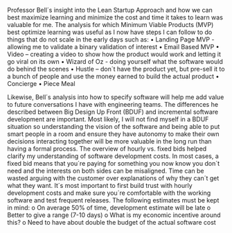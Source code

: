 Professor Bell´s insight into the Lean Startup Approach and how we can best maximize learning and minimize the cost and
time it takes to learn was valuable for me. The analysis for which Minimum Viable Products (MVP) best optimize learning was
useful as I now have steps I can follow to do things that do not scale in the early days such as: 
•	Landing Page MVP  - allowing me to validate a binary validation of interest 
•	Email Based MVP 
•	Video – creating a video to show how the product would work and letting it go viral on its own 
•	Wizard of Oz  - doing yourself what the software would do behind the scenes
•	Hustle – don´t have the product yet, but pre-sell it to a bunch of people and use the money earned to build the actual product
•	Concierge 
•	Piece Meal 

Likewise, Bell´s analysis into how to specify software will help me add value to future conversations I have with engineering teams. The differences he described between Big Design Up Front (BDUF) and incremental software development are important. Most likely, I will not find myself in a BDUF situation so understanding the vision of the software and being able to put smart people in a room and ensure they have autonomy to make their own  decisions interacting together will be more valuable in the long run than having a formal process. The overview of hourly vs. fixed bids helped clarify my understanding of software development costs. In most cases, a fixed bid means that you´re paying for something you now know you don´t need and the interests on both sides can be misaligned. Time can be wasted arguing with the customer over explanations of why they can´t get what they want. It´s most important to first build trust with hourly development costs and make sure you´re comfortable with the working software and test frequent releases. The following estimates must be kept in mind: 
o	On average 50% of time, development estimate will be late 
o	Better to give a range (7-10 days) 
o	What is my economic incentive around this? 
o	Need to have about double the budget of the actual software cost 
